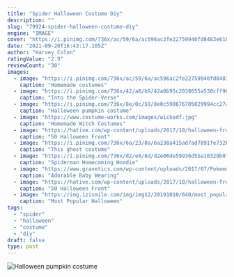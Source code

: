 ```yaml
---
title: "Spider Halloween Costume Diy"
description: ""
slug: "79924-spider-halloween-costume-diy"
engine: "IMAGE"
cover: "https://i.pinimg.com/736x/ac/59/6a/ac596ac2fe22759940fd8483e6181e1b.jpg"
date: "2021-09-20T16:43:17.105Z"
author: "Harvey Colon"
ratingValue: "2.9"
reviewCount: "30"
images:
  - image: "https://i.pinimg.com/736x/ac/59/6a/ac596ac2fe22759940fd8483e6181e1b.jpg"
    caption: "Homemade costumes"
  - image: "https://i.pinimg.com/736x/42/a0/b9/42a0b95c2038655a530cff9608aa1424.jpg"
    caption: "Into the Spider-Verse"
  - image: "https://i.pinimg.com/736x/8e/0c/59/8e0c590676705029994cc27a39ca335a--toddler-pumpkin-costume-toddler-halloween.jpg"
    caption: "Halloween pumpkin costume"
  - image: "https://www.costume-works.com/images/wickedf.jpg"
    caption: "Homemade Witch Costumes"
  - image: "https://hative.com/wp-content/uploads/2017/10/halloween-front-porch/31-halloween-front-porch-decorations.jpg"
    caption: "50 Halloween Front"
  - image: "https://i.pinimg.com/736x/6a/23/8a/6a238a415ad7ad7891fe732bc68e4737.jpg"
    caption: "This ghost costume"
  - image: "https://i.pinimg.com/736x/d2/e0/6d/d2e06de59936d5ba10329b075407fd8e.jpg"
    caption: "Spiderman Homecoming Hoodie"
  - image: "https://www.gravetics.com/wp-content/uploads/2017/07/Pokemon-Team.jpeg"
    caption: "Adorable Baby Wearing"
  - image: "https://hative.com/wp-content/uploads/2017/10/halloween-front-porch/38-halloween-front-porch-decorations.jpg"
    caption: "50 Halloween Front"
  - image: "https://img.izismile.com/img/img12/20191010/640/most_popular_halloween_costumes_of_2019_so_far_640_high_09.jpg"
    caption: "Most Popular Halloween"
tags:
  - "spider"
  - "halloween"
  - "costume"
  - "diy"
draft: false
type: post
---
```



![Halloween pumpkin costume](https://i.pinimg.com/736x/8e/0c/59/8e0c590676705029994cc27a39ca335a--toddler-pumpkin-costume-toddler-halloween.jpg "Halloween pumpkin costume")


<!--inArticleAds-->

<!--galleryOne-->


<!--inArticleAds-->

<!--galleryTwo-->


<!--galleryThree-->

